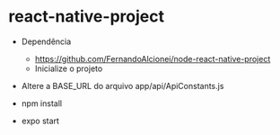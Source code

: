 # react-native-project

- Dependência
  - https://github.com/FernandoAlcionei/node-react-native-project
  - Inicialize o projeto

- Altere a BASE_URL do arquivo app/api/ApiConstants.js
- npm install
- expo start
